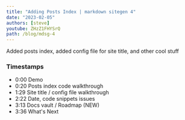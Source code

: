 ```yaml
---
title: "Adding Posts Index | markdown sitegen 4"
date: "2023-02-05"
authors: [steve]
youtube: ZHzZ1FHYSrQ
path: /blog/mdsg-4
---
```


<YouTubePlayer youtubeLink={frontmatter.youtube} />

Added posts index, added config file for site title, and other cool stuff

<!-- truncate -->

### Timestamps

- 0:00 Demo
- 0:20 Posts index code walkthrough
- 1:29 Site title / config file walkthrough
- 2:22 Date, code snippets issues
- 3:13 Docs vault / Roadmap (NEW)
- 3:36 What's Next
